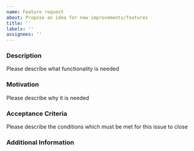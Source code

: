 ```yaml
---
name: Feature request
about: Propose an idea for new improvements/features
title: ''
labels: ''
assignees: ''
---
```


### Description

Please describe what functionality is needed

### Motivation

Please describe why it is needed

### Acceptance Criteria

Please describe the conditions which must be met for this issue to close

### Additional Information
